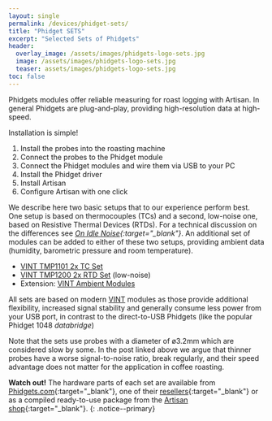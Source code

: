 ```yaml
---
layout: single
permalink: /devices/phidget-sets/
title: "Phidget SETS"
excerpt: "Selected Sets of Phidgets"
header:
  overlay_image: /assets/images/phidgets-logo-sets.jpg
  image: /assets/images/phidgets-logo-sets.jpg
  teaser: assets/images/phidgets-logo-sets.jpg
toc: false
---
```


Phidgets modules offer reliable measuring for roast logging with Artisan. In general Phidgets are plug-and-play, providing high-resolution data at high-speed. 

Installation is simple!

1. Install the probes into the roasting machine
2. Connect the probes to the Phidget module
3. Connect the Phidget modules and wire them via USB to your PC
4. Install the Phidget driver
5. Install Artisan
6. Configure Artisan with one click

We describe here two basic setups that to our experience perform best. One setup is based on thermocouples (TCs) and a second, low-noise one, based on Resistive Thermal Devices (RTDs). For a technical discussion on the differences see *[On Idle Noise](https://artisan-roasterscope.blogspot.com/2019/03/on-idle-noise.html){:target="_blank"}*. An additional set of modules can be added to either of these two setups, providing ambient data (humidity, barometric pressure and room temperature).

- [VINT TMP1101 2x TC Set](/phidgets/2x-tc-set/)
- [VINT TMP1200 2x RTD Set](/phidgets/2x-rtd-set/) (low-noise)
- Extension: [VINT Ambient Modules](/phidgets/ambient-extension/)

All sets are based on modern [VINT](https://www.phidgets.com/docs/What_is_VINT%3F) modules as those provide additional flexibility, increased signal stability and generally consume less power from your USB port, in contrast to the direct-to-USB Phidgets (like the popular Phidget 1048 *databridge*)

Note that the sets use probes with a diameter of ø3.2mm which are considered slow by some. In the post linked above we argue that thinner probes have a worse signal-to-noise ratio, break regularly, and their speed advantage does not matter for the application in coffee roasting.

**Watch out!** 
The hardware parts of each set are available from [Phidgets.com](https://www.phidgets.com/){:target="_blank"}, one of their [resellers](https://www.phidgets.com/docs/Dealers){:target="_blank"} or as a compiled ready-to-use package from the [Artisan shop](https://shop.artisan.plus/){:target="_blank"}.
{: .notice--primary}






